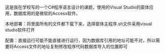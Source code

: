 这是我在学校写的一个C#程序语言设计的课题，使用的Visual Studio的窗体应用，数据库用的是微软的Access软件。

本地部署：将里面所有的文件都下载下来，选择窗体主程序.sh文件采用visual studio软件打开

配置：直接运行可能不能直接进行运行，因为数据库引用的地址可能不对，所以需要将Access文件的地址复制修改程序代码数据库导入的位置即可
